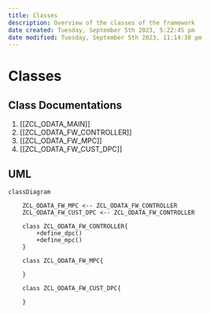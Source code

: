 ```yaml
---
title: Classes
description: Overview of the classes of the framework
date created: Tuesday, September 5th 2023, 5:22:45 pm
date modified: Tuesday, September 5th 2023, 11:14:38 pm
---
```

# Classes

## Class Documentations

1. [[ZCL_ODATA_MAIN]]
2. [[ZCL_ODATA_FW_CONTROLLER]]
3. [[ZCL_ODATA_FW_MPC]]
4. [[ZCL_ODATA_FW_CUST_DPC]]

## UML

```mermaid
classDiagram

	ZCL_ODATA_FW_MPC <-- ZCL_ODATA_FW_CONTROLLER
    ZCL_ODATA_FW_CUST_DPC <-- ZCL_ODATA_FW_CONTROLLER

	class ZCL_ODATA_FW_CONTROLLER{
        +define_dpc()
        +define_mpc()
	}

	class ZCL_ODATA_FW_MPC{
	
	}

    class ZCL_ODATA_FW_CUST_DPC{
	
	}
```

